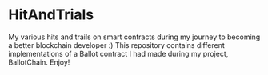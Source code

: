 # HitAndTrials
My various hits and trails on smart contracts during my journey to becoming a better blockchain developer :)
This repository contains different implementations of a Ballot contract I had made during my project, BallotChain.
Enjoy!
